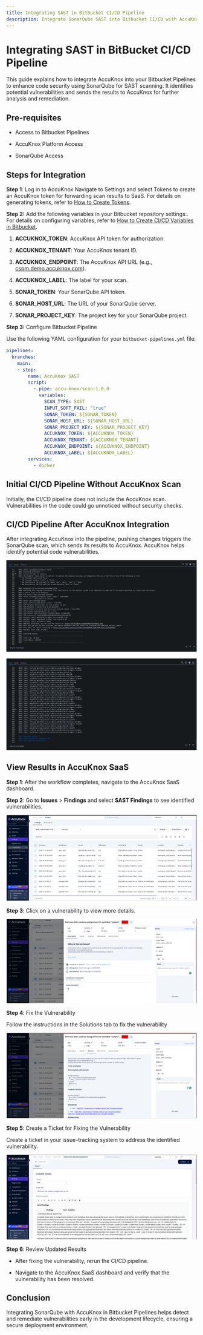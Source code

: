 ```yaml
---
title: Integrating SAST in BitBucket CI/CD Pipeline
description: Integrate SonarQube SAST into Bitbucket CI/CD with AccuKnox to detect and fix code vulnerabilities before deployment.
---
```



# Integrating SAST in BitBucket CI/CD Pipeline

This guide explains how to integrate AccuKnox into your Bitbucket Pipelines to enhance code security using SonarQube for SAST scanning. It identifies potential vulnerabilities and sends the results to AccuKnox for further analysis and remediation.

## Pre-requisites

- Access to Bitbucket Pipelines

- AccuKnox Platform Access

- SonarQube Access

## Steps for Integration

**Step 1**: Log in to AccuKnox Navigate to Settings and select Tokens to create an AccuKnox token for forwarding scan results to SaaS. For details on generating tokens, refer to [How to Create Tokens](https://help.accuknox.com/how-to/how-to-create-tokens/?h=token "https://help.accuknox.com/how-to/how-to-create-tokens/?h=token").

**Step 2:** Add the following variables in your Bitbucket repository settings:. For details on configuring variables, refer to [How to Create CI/CD Variables in Bitbucket](https://support.atlassian.com/bitbucket-cloud/docs/variables-and-secrets/ "https://support.atlassian.com/bitbucket-cloud/docs/variables-and-secrets/").

1. **ACCUKNOX_TOKEN**: AccuKnox API token for authorization.

2. **ACCUKNOX_TENANT**: Your AccuKnox tenant ID.

3. **ACCUKNOX_ENDPOINT**: The AccuKnox API URL (e.g., [cspm.demo.accuknox.com](http://cspm.demo.accuknox.com/ "http://cspm.demo.accuknox.com")).

4. **ACCUKNOX_LABEL**: The label for your scan.

5. **SONAR_TOKEN**: Your SonarQube API token.

6. **SONAR_HOST_URL**: The URL of your SonarQube server.

7. **SONAR_PROJECT_KEY**: The project key for your SonarQube project.

**Step 3:** Configure Bitbucket Pipeline

Use the following YAML configuration for your `bitbucket-pipelines.yml` file:

```yaml
pipelines:
  branches:
    main:
    - step:
        name: AccuKnox SAST
        script:
          - pipe: accu-knox/scan:1.0.0
            variables:
              SCAN_TYPE: SAST
              INPUT_SOFT_FAIL: "true"
              SONAR_TOKEN: ${SONAR_TOKEN}
              SONAR_HOST_URL: ${SONAR_HOST_URL}
              SONAR_PROJECT_KEY: ${SONAR_PROJECT_KEY}
              ACCUKNOX_TOKEN: ${ACCUKNOX_TOKEN}
              ACCUKNOX_TENANT: ${ACCUKNOX_TENANT}
              ACCUKNOX_ENDPOINT: ${ACCUKNOX_ENDPOINT}
              ACCUKNOX_LABEL: ${ACCUKNOX_LABEL}
        services:
          - docker
```

## Initial CI/CD Pipeline Without AccuKnox Scan

Initially, the CI/CD pipeline does not include the AccuKnox scan. Vulnerabilities in the code could go unnoticed without security checks.

## CI/CD Pipeline After AccuKnox Integration

After integrating AccuKnox into the pipeline, pushing changes triggers the SonarQube scan, which sends its results to AccuKnox. AccuKnox helps identify potential code vulnerabilities.

![image-20241209-123435.png](./images/bitbucket-sast/1.png)

![image-20241209-123500.png](./images/bitbucket-sast/2.png)

## View Results in AccuKnox SaaS

**Step 1**: After the workflow completes, navigate to the AccuKnox SaaS dashboard.

**Step 2**: Go to **Issues** > **Findings** and select **SAST Findings** to see identified vulnerabilities.

![image-20241126-033109.png](./images/bitbucket-sast/3.png)

**Step 3**: Click on a vulnerability to view more details.

![image-20241126-033149.png](./images/bitbucket-sast/4.png)

**Step 4**: Fix the Vulnerability

Follow the instructions in the Solutions tab to fix the vulnerability

![image-20241126-033211.png](./images/bitbucket-sast/5.png)

**Step 5**: Create a Ticket for Fixing the Vulnerability

Create a ticket in your issue-tracking system to address the identified vulnerability.

![image-20241126-033237.png](./images/bitbucket-sast/6.png)

**Step 6**: Review Updated Results

- After fixing the vulnerability, rerun the CI/CD pipeline.

- Navigate to the AccuKnox SaaS dashboard and verify that the vulnerability has been resolved.

## Conclusion

Integrating SonarQube with AccuKnox in Bitbucket Pipelines helps detect and remediate vulnerabilities early in the development lifecycle, ensuring a secure deployment environment.
